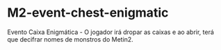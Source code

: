 # M2-event-chest-enigmatic
Evento Caixa Enigmática - O jogador irá dropar as caixas e ao abrir, terá que decifrar nomes de monstros do Metin2.
